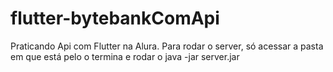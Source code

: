 # flutter-bytebankComApi
Praticando Api com Flutter na Alura.
Para rodar o server, só acessar a pasta em que está pelo o termina e rodar o java -jar server.jar
